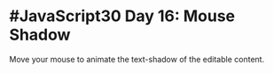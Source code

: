 # #JavaScript30 Day 16: Mouse Shadow

Move your mouse to animate the text-shadow of the editable content.